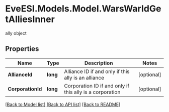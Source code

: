 # EveESI.Models.Model.WarsWarIdGetAlliesInner
ally object

## Properties

Name | Type | Description | Notes
------------ | ------------- | ------------- | -------------
**AllianceId** | **long** | Alliance ID if and only if this ally is an alliance | [optional] 
**CorporationId** | **long** | Corporation ID if and only if this ally is a corporation | [optional] 

[[Back to Model list]](../README.md#documentation-for-models) [[Back to API list]](../README.md#documentation-for-api-endpoints) [[Back to README]](../README.md)


